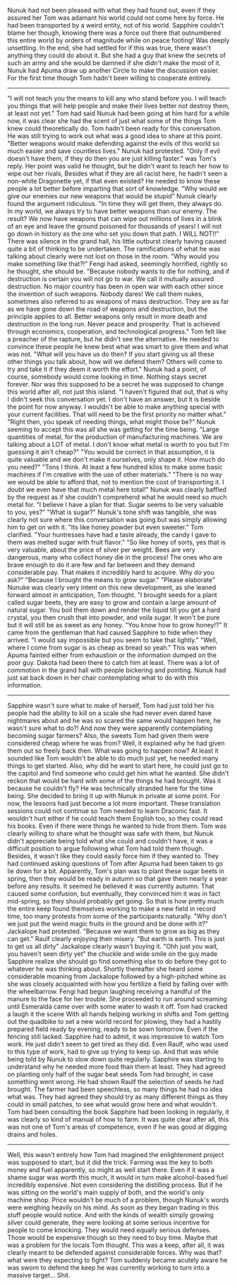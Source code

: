 
Nunuk had not been pleased with what they had found out, even if they assured her Tom was adamant his world could not come here by force. He had been transported by a weird entity, not of his world.
Sapphire couldn't blame her though, knowing there was a force out there that outnumbered this entire world by orders of magnitude while on peace footing! Was deeply unsettling. In the end, she had settled for if this was true, there wasn't anything they could do about it. But she had a guy that knew the secrets of such an army and she would be damned if she didn't make the most of it.
Nunuk had Apuma draw up another Circle to make the discussion easier. For the first time though Tom hadn't been willing to cooperate entirely.
***
"I will not teach you the means to kill any who stand before you. I will teach you things that will help people and make their lives better not destroy them, at least not yet." Tom had said
Nunuk had been going at him hard for a while now, it was clear she had the scent of just what some of the things Tom knew could theoretically do. Tom hadn't been ready for this conversation. He was still trying to work out what was a good idea to share at this point.
"Better weapons would make defending against the evils of this world so much easier and save countless lives." Nunuk had protested.
"Only if evil doesn't have them, if they do then you are just killing faster." was Tom's reply. Her point was valid he thought, but he didn't want to teach her how to wipe out her rivals, Besides what if they are all racist here, he hadn't seen a non-white Dragonette yet, if that even existed? He needed to know these people a lot better before imparting that sort of knowledge.
"Why would we give our enemies our new weapons that would be stupid" Nunuk clearly found the argument ridiculous.
"In time they will get them, they always do. In my world, we always try to have better weapons than our enemy. The result? We now have weapons that can wipe out millions of lives in a blink of an eye and leave the ground poisoned for thousands of years! I will not go down in history as the one who set you down that path. I WILL NOT!!"
There was silence in the grand hall, his little outburst clearly having caused quite a bit of thinking to be undertaken. The ramifications of what he was talking about clearly were not lost on those in the room.
"Why would you make something like that?!" Fengi had asked, seemingly horrified, rightly so he thought, she should be.
"Because nobody wants to die for nothing, and if destruction is certain you will not go to war. We call it mutually assured destruction. No major country has been in open war with each other since the invention of such weapons. Nobody dares! We call them nukes, sometimes also referred to as weapons of mass destruction. They are as far as we have gone down the road of weapons and destruction, but the principle applies to all. Better weapons only result in more death and destruction in the long run. Never peace and prosperity. That is achieved through economics, cooperation, and technological progress."
Tom felt like a preacher of the rapture, but he didn't see the alternative. He needed to convince these people he knew best what was smart to give them and what was not.
"What will you have us do then? If you start giving us all these other things you talk about, how will we defend them? Others will come to try and take it if they deem it worth the effort." Nunuk had a point, of course, somebody would come looking in time. Nothing stays secret forever. Nor was this supposed to be a secret he was supposed to change this world after all, not just this island.
"I haven't figured that out, that is why I didn't seek this conversation yet. I don't have an answer, but it is beside the point for now anyway. I wouldn't be able to make anything special with your current facilities. That will need to be the first priority no matter what."
"Right then, you speak of needing things, what might those be?" Nunuk seeming to accept this was all she was getting for the time being.
"Large quantities of metal, for the production of manufacturing machines. We are talking about a LOT of metal. I don't know what metal is worth to you but I'm guessing it ain't cheap?"
"You would be correct in that assumption, it is quite valuable and we don't make it ourselves, only shape it. How much do you need?"
"Tons I think. At least a few hundred kilos to make some basic machines if I'm creative with the use of other materials."
"There is no way we would be able to afford that, not to mention the cost of transporting it. I doubt we even have that much metal here total!" Nunuk was clearly baffled by the request as if she couldn't comprehend what he would need so much metal for.
"I believe I have a plan for that. Sugar seems to be very valuable to you, yes?"
"What is sugar?" Nunuk's tone shift was tangible, she was clearly not sure where this conversation was going but was simply allowing him to get on with it.
"Its like honey powder but even sweeter." Tom clarified. "Your huntresses have had a taste already, the candy I gave to them was melted sugar with fruit flavor."
"So like honey of sorts, yes that is very valuable, about the price of silver per weight. Bees are very dangerous, many who collect honey die in the process! The ones who are brave enough to do it are few and far between and they demand considerable pay. That makes it incredibly hard to acquire. Why do you ask?"
"Because I brought the means to grow sugar."
"Please elaborate" Nunuke was clearly very intent on this new development, as she leaned forward almost in anticipation, Tom thought.
"I brought seeds for a plant called sugar beets, they are easy to grow and contain a large amount of natural sugar. You boil them down and render the liquid till you get a hard crystal, you then crush that into powder, and voila sugar. It won't be pure but it will still be as sweet as any honey.
"You know how to grow honey!?" It came from the gentleman that had caused Sapphire to hide when they arrived. "I would say impossible but you seem to take that lightly."
"Well, where I come from sugar is as cheap as bread so yeah."
This was when Apuma fainted either from exhaustion or the information dumped on the poor guy. Dakota had been there to catch him at least. There was a lot of commotion in the grand hall with people bickering and pointing. Nunuk had just sat back down in her chair contemplating what to do with this information.
***
Sapphire wasn't sure what to make of herself, Tom had just told her his people had the ability to kill on a scale she had never even dared have nightmares about and he was so scared the same would happen here, he wasn't sure what to do?! And now they were apparently contemplating becoming sugar farmers? Also, the sweets Tom had given them were considered cheap where he was from? Well, it explained why he had given them out so freely back then.
What was going to happen now? At least it sounded like Tom wouldn't be able to do much just yet, he needed many things to get started. Also, why did he want to start here, he could just go to the capitol and find someone who could get him what he wanted. She didn't reckon that would be hard with some of the things he had brought. Was it because he couldn't fly? He was technically stranded here for the time being. She decided to bring it up with Nunuk in private at some point.
For now, the lessons had just become a lot more important. These translation sessions could not continue so Tom needed to learn Draconic fast. It wouldn't hurt either if he could teach them English too, so they could read his books. Even if there were things he wanted to hide from them.
Tom was clearly willing to share what he thought was safe with them, but Nunuk didn't appreciate being told what she could and couldn't have, it was a difficult position to argue following what Tom had told them though. Besides, it wasn't like they could easily force him if they wanted to.
They had continued asking questions of Tom after Apuma had been taken to go lie down for a bit.
Apparently, Tom's plan was to plant these sugar beets in spring, then they would be ready in autumn so that gave them nearly a year before any results. It seemed he believed it was currently autumn. That caused some confusion, but eventually, they convinced him it was in fact mid-spring, so they should probably get going.
So that is how pretty much the entire keep found themselves working to make a new field in record time, too many protests from some of the participants naturally.
"Why don't we just put the weird magic fruits in the ground and be done with it?" Jackalope had protested.
"Because we want them to grow as big as they can get." Raulf clearly enjoying their misery.
"But earth is earth. This is just to get us all dirty" Jackalope clearly wasn't buying it.
"Ohh just you wait, you haven't seen dirty yet" the chuckle and wide smile on the guy made Sapphire realize she should go find something else to do before they got to whatever he was thinking about.
Shortly thereafter she heard some considerable moaning from Jackalope followed by a high-pitched whine as she was closely acquainted with how you fertilize a field by falling over with the wheelbarrow. Fengi had begun laughing receiving a handful of the manure to the face for her trouble. She proceeded to run around screaming until Esmeralda came over with some water to wash it off.
Tom had cracked a laugh it the scene
With all hands helping working in shifts and Tom getting out the quadbike to set a new world record for plowing, they had a hastily prepared field ready by evening, ready to be sown tomorrow. Even if the fencing still lacked.
Sapphire had to admit, it was impressive to watch Tom work. He just didn't seem to get tired as they did. Even Raulf, who was used to this type of work, had to give up trying to keep up. And that was while being told by Nunuk to slow down quite regularly. Sapphire was starting to understand why he needed more food than them at least.
They had agreed on planting only half of the sugar beat seeds Tom had brought, in case something went wrong. He had shown Raulf the selection of seeds he had brought. The farmer had been speechless, so many things he had no idea what was. They had agreed they should try as many different things as they could in small patches, to see what would grow here and what wouldn't.
Tom had been consulting the book Sapphire had been looking in regularly, it was clearly so kind of manual of how to farm. It was quite clear after all, this was not one of Tom's areas of competence,  even if he was good at digging drains and holes.
***
Well, this wasn't entirely how Tom had imagined the enlightenment project was supposed to start, but it did the trick. Farming was the key to both money and fuel apparently, so might as well start there. Even if it was a shame sugar was worth this much, it would in turn make alcohol-based fuel incredibly expensive. Not even considering the distilling process.
But if he was sitting on the world's main supply of both, and the world's only machine shop. Price wouldn't be much of a problem, though Nunuk's words were weighing heavily on his mind. As soon as they began trading in this stuff people would notice. And with the kinds of wealth simply growing silver could generate, they were looking at some serious incentive for people to come knocking. They would need equally serious defenses. Those would be expensive though so they need to buy time. Maybe that was a problem for the locals Tom thought. This was a keep, after all, it was clearly meant to be defended against considerable forces. Why was that? what were they expecting to fight? Tom suddenly became acutely aware he was sworn to defend the keep he was currently working to turn into a massive target… Shit.